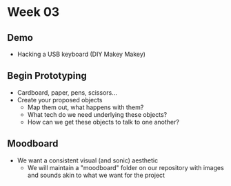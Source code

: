 # Week 03

## Demo

+ Hacking a USB keyboard (DIY Makey Makey)

## Begin Prototyping

+ Cardboard, paper, pens, scissors...
+ Create your proposed objects
	+ Map them out, what happens with them?
	+ What tech do we need underlying these objects?
	+ How can we get these objects to talk to one another?

## Moodboard

+ We want a consistent visual (and sonic) aesthetic
	+ We will maintain a "moodboard" folder on our repository with images and sounds akin to what we want for the project